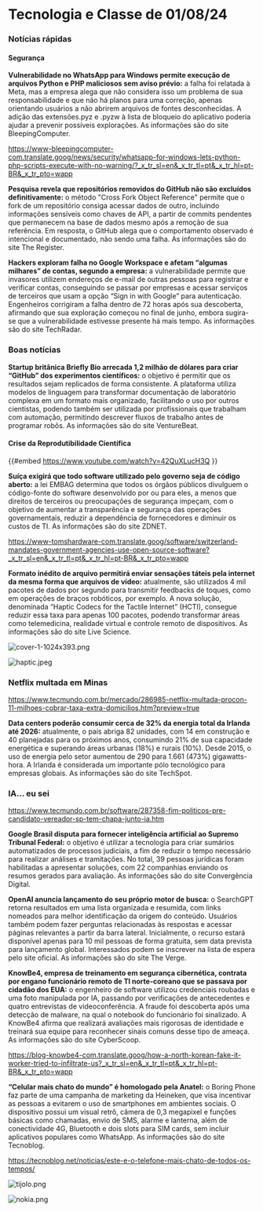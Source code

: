 # Tecnologia e Classe de 01/08/24


### Notícias rápidas

#### Segurança

**Vulnerabilidade no WhatsApp para Windows permite execução de arquivos Python e PHP maliciosos sem aviso prévio:**  a falha foi relatada à Meta, mas a empresa alega que não considera isso  um problema de sua responsabilidade e que não há planos para uma  correção, apenas orientando usuários a não abrirem arquivos de fontes  desconhecidas. A adição das extensões.pyz e .pyzw à lista de bloqueio do  aplicativo poderia ajudar a prevenir possíveis explorações. As  informações são do site BleepingComputer.

<https://www-bleepingcomputer-com.translate.goog/news/security/whatsapp-for-windows-lets-python-php-scripts-execute-with-no-warning/?_x_tr_sl=en&_x_tr_tl=pt&_x_tr_hl=pt-BR&_x_tr_pto=wapp>

**Pesquisa revela que repositórios removidos do GitHub não são excluídos definitivamente:**  o método "Cross Fork Object Reference" permite que o fork de um  repositório consiga acessar dados de outro, incluindo informações  sensíveis como chaves de API, a partir de commits pendentes que  permanecem na base de dados mesmo após a remoção de sua referência. Em  resposta, o GitHub alega que o comportamento observado é intencional e  documentado, não sendo uma falha. As informações são do site The  Register.

**Hackers exploram falha no Google Workspace e afetam “algumas milhares” de contas, segundo a empresa:**  a vulnerabilidade permite que invasores utilizem endereços de e-mail de  outras pessoas para registrar e verificar contas, conseguindo se passar  por empresas e acessar serviços de terceiros que usam a opção “Sign in  with Google” para autenticação. Engenheiros corrigiram a falha dentro de  72 horas após sua descoberta, afirmando que sua exploração começou no  final de junho, embora sugira-se que a vulnerabilidade estivesse  presente há mais tempo. As informações são do site TechRadar.

### Boas notícias

**Startup britânica Briefly Bio arrecada 1,2 milhão de dólares para criar “GitHub” dos experimentos científicos:**  o objetivo é permitir que os resultados sejam replicados de forma  consistente. A plataforma utiliza modelos de linguagem para transformar  documentação de laboratório complexa em um formato mais organizado,  facilitando o uso por outros cientistas, podendo também ser utilizada  por profissionais que trabalham com automação, permitindo descrever  fluxos de trabalho antes de programar robôs. As informações são do site  VentureBeat.

#### Crise da Reprodutibilidade Científica

{{#embed https://www.youtube.com/watch?v=42QuXLucH3Q }}

**Suíça exigirá que todo software utilizado pelo governo seja de código aberto:**  a lei EMBAG determina que todos os órgãos públicos divulguem o  código-fonte do software desenvolvido por ou para eles, a menos que  direitos de terceiros ou preocupações de segurança impeçam, com o  objetivo de aumentar a transparência e segurança das operações  governamentais, reduzir a dependência de fornecedores e diminuir os  custos de TI. As informações são do site ZDNET.

<https://www-tomshardware-com.translate.goog/software/switzerland-mandates-government-agencies-use-open-source-software?_x_tr_sl=en&_x_tr_tl=pt&_x_tr_hl=pt-BR&_x_tr_pto=wapp>

**Formato inédito de arquivo permitirá enviar sensações táteis pela internet da mesma forma que arquivos de vídeo:**  atualmente, são utilizados 4 mil pacotes de dados por segundo para  transmitir feedbacks de toques, como em operações de braços robóticos,  por exemplo. A nova solução, denominada “Haptic Codecs for the Tactile  Internet” (HCTI), consegue reduzir essa taxa para apenas 100 pacotes,  podendo transformar áreas como telemedicina, realidade virtual e  controle remoto de dispositivos. As informações são do site Live  Science.


![cover-1-1024x393.png](./01_08_24/h1.png)

![haptic.jpeg](./01_08_24/h2.jpg)


### Netflix multada em Minas

<https://www.tecmundo.com.br/mercado/286985-netflix-multada-procon-11-milhoes-cobrar-taxa-extra-domicilios.htm?preview=true>

**Data centers poderão consumir cerca de 32% da energia total da Irlanda até 2026:**  atualmente, o país abriga 82 unidades, com 14 em construção e 40  planejadas para os próximos anos, consumindo 21% de sua capacidade  energética e superando áreas urbanas (18%) e rurais (10%). Desde 2015, o  uso de energia pelo setor aumentou de 290 para 1.661 (473%)  gigawatts-hora. A Irlanda é considerada um importante pólo tecnológico  para empresas globais. As informações são do site TechSpot.

### IA... eu sei

<https://www.tecmundo.com.br/software/287358-fim-politicos-pre-candidato-vereador-sp-tem-chapa-junto-ia.htm>

**Google Brasil disputa para fornecer inteligência artificial ao Supremo Tribunal Federal:**  o objetivo é utilizar a tecnologia para criar sumários automatizados de  processos judiciais, a fim de reduzir o tempo necessário para realizar  análises e tramitações. No total, 39 pessoas jurídicas foram habilitadas  a apresentar soluções, com 22 companhias enviando os resumos gerados  para avaliação. As informações são do site Convergência Digital.

**OpenAI anuncia lançamento do seu próprio motor de busca:**  o SearchGPT retorna resultados em uma lista organizada e resumida, com  links nomeados para melhor identificação da origem do conteúdo. Usuários  também podem fazer perguntas relacionadas às respostas e acessar  páginas relevantes a partir da barra lateral. Inicialmente, o recurso  estará disponível apenas para 10 mil pessoas de forma gratuita, sem data  prevista para lançamento global. Interessados podem se inscrever na  lista de espera pelo site oficial. As informações são do site The Verge.


**KnowBe4,  empresa de treinamento em segurança cibernética, contrata por engano  funcionário remoto de TI norte-coreano que se passava por cidadão dos  EUA:** o engenheiro de software utilizou credenciais roubadas e  uma foto manipulada por IA, passando por verificações de antecedentes e  quatro entrevistas de videoconferência. A fraude foi descoberta após uma  detecção de malware, na qual o notebook do funcionário foi sinalizado. A  KnowBe4 afirma que realizará avaliações mais rigorosas de identidade e  treinará sua equipe para reconhecer sinais comuns desse tipo de ameaça.  As informações são do site CyberScoop.

<https://blog-knowbe4-com.translate.goog/how-a-north-korean-fake-it-worker-tried-to-infiltrate-us?_x_tr_sl=en&_x_tr_tl=pt&_x_tr_hl=pt-BR&_x_tr_pto=wapp>

**“Celular mais chato do mundo” é homologado pela Anatel:**  o Boring Phone faz parte de uma campanha de marketing da Heineken, que  visa incentivar as pessoas a evitarem o uso de smartphones em ambientes  sociais. O dispositivo possui um visual retrô, câmera de 0,3 megapixel e  funções básicas como chamadas, envio de SMS, alarme e lanterna, além de  conectividade 4G, Bluetooth e dois slots para SIM cards, sem incluir  aplicativos populares como WhatsApp. As informações são do site  Tecnoblog.

<https://tecnoblog.net/noticias/este-e-o-telefone-mais-chato-de-todos-os-tempos/>

![tijolo.png](./01_08_24/tijolo.png)

![nokia.png](./01_08_24/tijolao.png)
